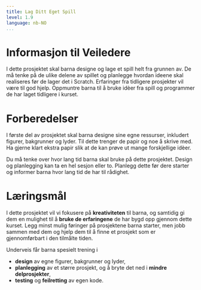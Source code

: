 ```yaml
---
title: Lag Ditt Eget Spill
level: 1.9
language: nb-NO
...
```


# Informasjon til Veiledere

I dette prosjektet skal barna designe og lage et spill helt fra
grunnen av. De må tenke på de ulike delene av spillet og planlegge
hvordan ideene skal realiseres før de lager det i Scratch. Erfaringer
fra tidligere prosjekter vil være til god hjelp. Oppmuntre barna til å
bruke idèer fra spill og programmer de har laget tidligere i kurset.

# Forberedelser

I første del av prosjektet skal barna designe sine egne ressurser,
inkludert figurer, bakgrunner og lyder. Til dette trenger de papir og
noe å skrive med. Ha gjerne klart ekstra papir slik at de kan prøve ut
mange forskjellige idèer.

Du må tenke over hvor lang tid barna skal bruke på dette prosjektet.
Design og planlegging kan ta en hel sesjon eller to. Planlegg dette
før dere starter og informer barna hvor lang tid de har til rådighet.

# Læringsmål

I dette prosjektet vil vi fokusere på __kreativiteten__ til barna, og
samtidig gi dem en mulighet til å __bruke de erfaringene__ de har bygd
opp gjennom dette kurset. Legg minst mulig føringer på prosjektene
barna starter, men jobb sammen med dem og hjelp dem til å finne et
prosjekt som er gjennomførbart i den tilmålte tiden.

Underveis får barna spesielt trening i

+ __design__ av egne figurer, bakgrunner og lyder,
+ __planlegging__ av et større prosjekt, og å bryte det ned i __mindre
  delprosjekter__,
+ __testing__ og __feilretting__ av egen kode.

